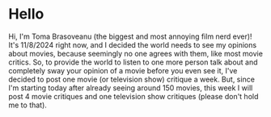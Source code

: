 # Hello 

Hi, I'm Toma Brasoveanu (the biggest and most annoying film nerd ever)! It's 11/8/2024 right now, and I decided the world needs to see my opinions about movies, because seemingly no one agrees with them, like most movie critics. So, to provide the world to listen to one more person talk about and completely sway your opinion of a movie before you even see it, I've decided to post one movie (or television show) critique a week. But, since I'm starting today after already seeing around 150 movies, this week I will post 4 movie critiques and one television show critiques (please don't hold me to that).
